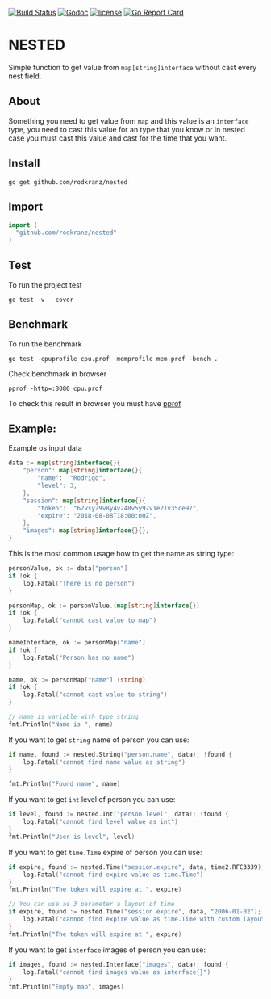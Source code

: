 [![Build Status](https://travis-ci.org/rodkranz/nested.svg?branch=master)](https://travis-ci.org/rodkranz/nested)
[![Godoc](http://img.shields.io/badge/godoc-reference-blue.svg?style=flat)](https://godoc.org/github.com/rodkranz/nested)
[![license](http://img.shields.io/badge/license-MIT-red.svg?style=flat)](https://raw.githubusercontent.com/rodkranz/nested/master/LICENSE)
[![Go Report Card](https://goreportcard.com/badge/github.com/rodkranz/nested)](https://goreportcard.com/report/github.com/rodkranz/nested)
 
# NESTED 

Simple function to get value from `map[string]interface` without cast every nest field.

## About

Something you need to get value from `map` and this value is an `interface` type, you need to cast this value 
for an type that you know or in nested case you must cast this value and cast for the time that you want.   

## Install

```shell
go get github.com/rodkranz/nested
```

## Import

```go
import (
  "github.com/rodkranz/nested"
)
```

## Test 
To run the project test

```shell
go test -v --cover
```

## Benchmark
To run the benchmark 

```shell
go test -cpuprofile cpu.prof -memprofile mem.prof -bench .
```

Check benchmark in browser                         
```$shell
pprof -http=:8080 cpu.prof
```

To check this result in browser you must have [pprof](https://github.com/google/pprof)

## Example: 

Example os input data 
```go
data := map[string]interface{}{
    "person": map[string]interface{}{
        "name":  "Rodrigo",
        "level": 3,
    },
    "session": map[string]interface{}{
        "token":  "62vsy29v8y4v248v5y97v1e21v35ce97",
        "expire": "2018-08-08T18:00:00Z",
    },
    "images": map[string]interface{}{},
}
```

This is the most common usage how to get the name as string type: 
```go
personValue, ok := data["person"]
if !ok {
    log.Fatal("There is no person")
}

personMap, ok := personValue.(map[string]interface{})
if !ok {
    log.Fatal("cannot cast value to map")
}

nameInterface, ok := personMap["name"]
if !ok {
    log.Fatal("Person has no name")
}

name, ok := personMap["name"].(string)
if !ok {
    log.Fatal("cannot cast value to string")
}

// name is variable with type string 
fmt.Println("Name is ", name)
``` 

If you want to get `string` name of person you can use: 
```go
if name, found := nested.String("person.name", data); !found {
	log.Fatal("cannot find name value as string")
}

fmt.Println("Found name", name)
```

If you want to get `int` level of person you can use:
```go
if level, found := nested.Int("person.level", data); !found {
    log.Fatal("cannot find level value as int")
}
fmt.Println("User is level", level)
```

If you want to get `time.Time` expire of person you can use:
```go
if expire, found := nested.Time("session.expire", data, time2.RFC3339); !found {
	log.Fatal("cannot find expire value as time.Time")
}
fmt.Println("The token will expire at ", expire)

// You can use as 3 parameter a layout of time
if expire, found := nested.Time("session.expire", data, "2006-01-02"); found {
    log.Fatal("cannot find expire value as time.Time with custom layout")
}
fmt.Println("The token will expire at ", expire)
```

If you want to get `interface` images of person you can use:
```go
if images, found := nested.Interface("images", data); found {
	log.Fatal("cannot find images value as interface{}")
}
fmt.Println("Empty map", images)
```
